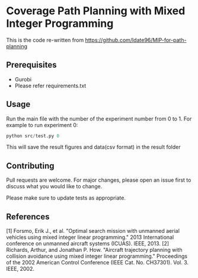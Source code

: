 #  Coverage Path Planning with Mixed Integer Programming

This is the code re-written from https://github.com/Idate96/MIP-for-path-planning 

## Prerequisites
 - Gurobi
 - Please refer requirements.txt

## Usage
Run the main file with the number of the experiment number from 0 to 1. For example to run experiment 0:

```python
python src/test.py 0
```

This will save the result figures and data(csv format) in the result folder

## Contributing
Pull requests are welcome. For major changes, please open an issue first to discuss what you would like to change.

Please make sure to update tests as appropriate.

## References
[1] Forsmo, Erik J., et al. "Optimal search mission with unmanned aerial vehicles using mixed integer linear programming." 2013 International conference on unmanned aircraft systems (ICUAS). IEEE, 2013.
[2] Richards, Arthur, and Jonathan P. How. "Aircraft trajectory planning with collision avoidance using mixed integer linear programming." Proceedings of the 2002 American Control Conference (IEEE Cat. No. CH37301). Vol. 3. IEEE, 2002.



